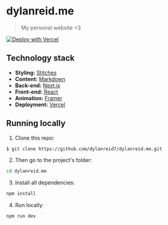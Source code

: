 # dylanreid.me

> My personal website <3

[![Deploy with Vercel](https://vercel.com/button)](https://vercel.com/new/clone?repository-url=https%3A%2F%2Fgithub.com%2Fdylanreid7%2Fdylanreid.me)

## Technology stack

- **Styling:** [Stitches](https://stitches.dev/)
- **Content:** [Markdown](https://daringfireball.net/projects/markdown/)
- **Back-end:** [Next.js](https://nextjs.org/)
- **Front-end:** [React](https://reactjs.org/)
- **Animation:** [Framer](https://www.framer.com/docs/animation/)
- **Deployment:** [Vercel](https://vercel.com/)

## Running locally

1. Clone this repo:

```sh
$ git clone https://github.com/dylanreid7/dylanreid.me.git
```

2. Then go to the project's folder:

```sh
cd dylanreid.me
```

3. Install all dependencies:

```sh
npm install
```

4. Run locally:

```sh
npm run dev
```
